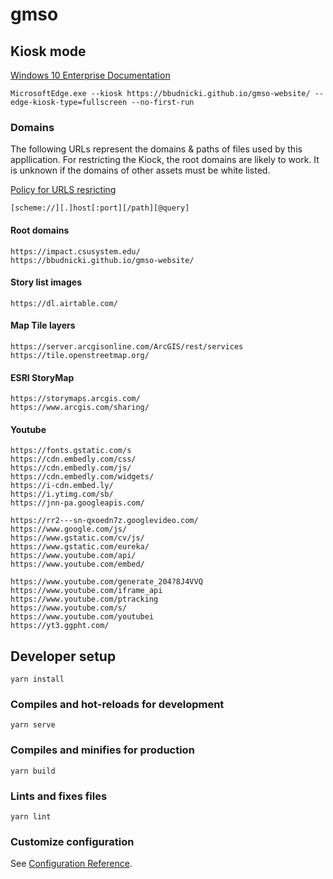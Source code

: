 # gmso
## Kiosk mode
[Windows 10 Enterprise Documentation](https://docs.microsoft.com/en-us/deployedge/microsoft-edge-configure-kiosk-mode)
```
MicrosoftEdge.exe --kiosk https://bbudnicki.github.io/gmso-website/ --edge-kiosk-type=fullscreen --no-first-run

```

### Domains
The following URLs represent the domains & paths of files used by this appllication. For restricting the Kiock, the root domains are likely to work. It is unknown if the domains of other assets must be white listed.

[Policy for URLS resricting](https://docs.microsoft.com/en-us/DeployEdge/edge-learnmmore-url-list-filter%20format)


```
[scheme://][.]host[:port][/path][@query]
```

#### Root domains
```
https://impact.csusystem.edu/
https://bbudnicki.github.io/gmso-website/
```

#### Story list images
```
https://dl.airtable.com/
```
#### Map Tile layers
```
https://server.arcgisonline.com/ArcGIS/rest/services
https://tile.openstreetmap.org/
```
#### ESRI StoryMap
```
https://storymaps.arcgis.com/
https://www.arcgis.com/sharing/
```
#### Youtube
```
https://fonts.gstatic.com/s
https://cdn.embedly.com/css/
https://cdn.embedly.com/js/
https://cdn.embedly.com/widgets/
https://i-cdn.embed.ly/
https://i.ytimg.com/sb/
https://jnn-pa.googleapis.com/

https://rr2---sn-qxoedn7z.googlevideo.com/
https://www.google.com/js/
https://www.gstatic.com/cv/js/
https://www.gstatic.com/eureka/
https://www.youtube.com/api/
https://www.youtube.com/embed/

https://www.youtube.com/generate_204?8J4VVQ
https://www.youtube.com/iframe_api
https://www.youtube.com/ptracking
https://www.youtube.com/s/
https://www.youtube.com/youtubei
https://yt3.ggpht.com/

```

## Developer setup
```
yarn install
```

### Compiles and hot-reloads for development
```
yarn serve
```

### Compiles and minifies for production
```
yarn build
```

### Lints and fixes files
```
yarn lint
```

### Customize configuration
See [Configuration Reference](https://cli.vuejs.org/config/).
